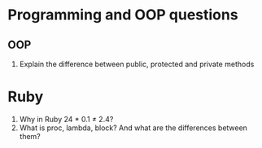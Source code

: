# Programming and OOP questions

## OOP

1. Explain the difference between public, protected and private methods

# Ruby

1. Why in Ruby 24 * 0.1 ≠ 2.4?
1. What is proc, lambda, block? And what are the differences between them?
